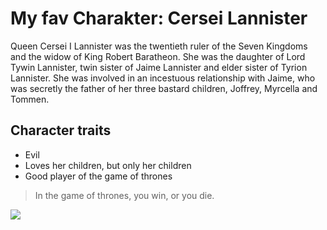 # My fav Charakter: Cersei Lannister

Queen Cersei I Lannister was the twentieth ruler of the Seven Kingdoms and the widow of King Robert Baratheon. She was the daughter of Lord Tywin Lannister, twin sister of Jaime Lannister and elder sister of Tyrion Lannister. She was involved in an incestuous relationship with Jaime, who was secretly the father of her three bastard children, Joffrey, Myrcella and Tommen.

## Character traits
* Evil
* Loves her children, but only her children
* Good player of the game of thrones

> In the game of thrones, you win, or you die.

<img src="https://vignette.wikia.nocookie.net/gameofthrones/images/b/b0/CERSEIBATTLEOFKINGSLANDING.PNG/revision/latest?cb=20190906021534"/>